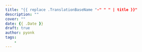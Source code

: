 ```yaml
---
title: "{{ replace .TranslationBaseName "-" " " | title }}"
description: ""
cover: ""
date: {{ .Date }}
draft: true
author: pyonk
tags:
    - 
---
```

